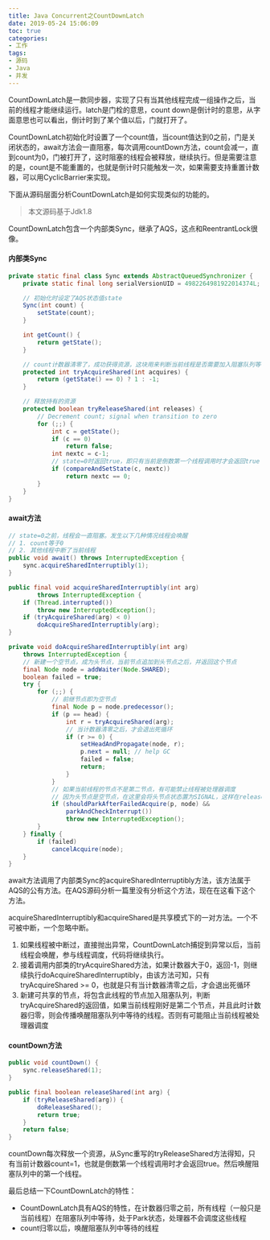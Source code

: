 ```yaml
---
title: Java Concurrent之CountDownLatch
date: 2019-05-24 15:06:09
toc: true
categories:
- 工作
tags:
- 源码
- Java
- 并发
---
```

CountDownLatch是一款同步器，实现了只有当其他线程完成一组操作之后，当前的线程才能继续运行。latch是门栓的意思，count down是倒计时的意思，从字面意思也可以看出，倒计时到了某个值以后，门就打开了。

CountDownLatch初始化时设置了一个count值，当count值达到0之前，门是关闭状态的，await方法会一直阻塞，每次调用countDown方法，count会减一，直到count为0，门被打开了，这时阻塞的线程会被释放，继续执行。但是需要注意的是，count是不能重置的，也就是倒计时只能触发一次，如果需要支持重置计数器，可以用CyclicBarrier来实现。

下面从源码层面分析CountDownLatch是如何实现类似的功能的。
> 本文源码基于Jdk1.8

CountDownLatch包含一个内部类Sync，继承了AQS，这点和ReentrantLock很像。

#### 内部类Sync

```java
private static final class Sync extends AbstractQueuedSynchronizer {
    private static final long serialVersionUID = 4982264981922014374L;

    // 初始化时设定了AQS状态值state
    Sync(int count) {
        setState(count);
    }

    int getCount() {
        return getState();
    }

    // count计数器清零了，成功获得资源，这块用来判断当前线程是否需要加入阻塞队列等待
    protected int tryAcquireShared(int acquires) {
        return (getState() == 0) ? 1 : -1;
    }

    // 释放持有的资源
    protected boolean tryReleaseShared(int releases) {
        // Decrement count; signal when transition to zero
        for (;;) {
            int c = getState();
            if (c == 0)
                return false;
            int nextc = c-1;
            // state=0时返回true，即只有当前是倒数第一个线程调用时才会返回true
            if (compareAndSetState(c, nextc))
                return nextc == 0;
        }
    }
}
```

#### await方法

```java
// state=0之前，线程会一直阻塞。发生以下几种情况线程会唤醒
// 1. count等于0
// 2. 其他线程中断了当前线程
public void await() throws InterruptedException {
    sync.acquireSharedInterruptibly(1);
}

public final void acquireSharedInterruptibly(int arg)
        throws InterruptedException {
    if (Thread.interrupted())
        throw new InterruptedException();
    if (tryAcquireShared(arg) < 0)
        doAcquireSharedInterruptibly(arg);
}

private void doAcquireSharedInterruptibly(int arg)
    throws InterruptedException {
    // 新建一个空节点，成为头节点，当前节点追加到头节点之后，并返回这个节点
    final Node node = addWaiter(Node.SHARED);
    boolean failed = true;
    try {
        for (;;) {
            // 前继节点即为空节点
            final Node p = node.predecessor();
            if (p == head) {
                int r = tryAcquireShared(arg);
                // 当计数器清零之后，才会退出死循环
                if (r >= 0) {
                    setHeadAndPropagate(node, r);
                    p.next = null; // help GC
                    failed = false;
                    return;
                }
            }
            // 如果当前线程的节点不是第二节点，有可能禁止线程被处理器调度
            // 因为头节点是空节点，在这里会将头节点状态置为SIGNAL，这样在release时，才能释放后继节点
            if (shouldParkAfterFailedAcquire(p, node) &&
                parkAndCheckInterrupt())
                throw new InterruptedException();
        }
    } finally {
        if (failed)
            cancelAcquire(node);
    }
}
```
await方法调用了内部类Sync的acquireSharedInterruptibly方法，该方法属于AQS的公有方法。在AQS源码分析一篇里没有分析这个方法，现在在这看下这个方法。

acquireSharedInterruptibly和acquireShared是共享模式下的一对方法。一个不可被中断，一个忽略中断。
1.  如果线程被中断过，直接抛出异常，CountDownLatch捕捉到异常以后，当前线程会唤醒，参与线程调度，代码将继续执行。
1.  接着调用内部类的tryAcquireShared方法，如果计数器大于0，返回-1，则继续执行doAcquireSharedInterruptibly，由该方法可知，只有tryAcquireShared >= 0，也就是只有当计数器清零之后，才会退出死循环
2.  新建可共享的节点，将包含此线程的节点加入阻塞队列，判断tryAcquireShared的返回值，如果当前线程刚好是第二个节点，并且此时计数器归零，则会传播唤醒阻塞队列中等待的线程。否则有可能阻止当前线程被处理器调度


#### countDown方法

```java
public void countDown() {
    sync.releaseShared(1);
}

public final boolean releaseShared(int arg) {
    if (tryReleaseShared(arg)) {
        doReleaseShared();
        return true;
    }
    return false;
}
```
countDown每次释放一个资源，从Sync重写的tryReleaseShared方法得知，只有当前计数器count=1，也就是倒数第一个线程调用时才会返回true。然后唤醒阻塞队列中的第一个线程。

最后总结一下CountDownLatch的特性：

- CountDownLatch具有AQS的特性，在计数器归零之前，所有线程（一般只是当前线程）在阻塞队列中等待，处于Park状态，处理器不会调度这些线程
- count归零以后，唤醒阻塞队列中等待的线程